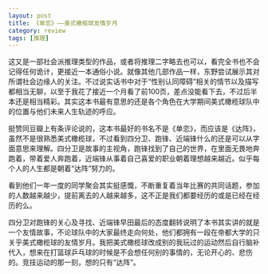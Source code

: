 ```yaml
---
layout: post
title: 《单恋》——美式橄榄球友情岁月
category: review
tags: [推理]
---
```


这又是一部社会派推理类型的作品，或者将推理二字略去也可以，看完全书也不会记得任何诡计，更接近一本通俗小说。就像其他几部作品一样，东野尝试展示其对所谓社会边缘人的关注。不过说实话书中对于“性别认同障碍”相关的情节以及描写都相当无聊，以至于我花了接近一个月看了前100页，差点没能看下去，不过后半本还是相当精彩。其实这本书最有意思的还是各个角色在大学期间美式橄榄球队中的位置与他们未来人生轨迹的呼应。

<!--break-->

挺赞同豆瓣上有条评论说的，这本书最好的书名不是《单恋》，而应该是《达阵》，虽然不是很熟悉美式橄榄球，不过看到四分卫、跑锋、近端锋什么的还是可以从字面意思来理解。四分卫是故事的主视角，跑锋找到了自己的世界，在里面无畏地奔跑着，带着爱人奔跑着，近端锋从事着自己喜爱的职业朝着理想越来越近。似乎每个人的人生都是朝着“达阵”努力的。

看到他们一年一度的同学聚会其实挺感慨，不断重复着当年比赛的共同话题，参加的人数越来越少，提前离去的人越来越多，这不正是我们都要经历的或是已经在经历的么。

四分卫对跑锋的关心及寻找、近端锋早田最后的态度翻转说明了本书其实讲的就是一个友情故事，不论球队中的大家最终走向何处，他们都拥有一段在帝都大学的只关乎美式橄榄球的友情岁月。我把美式橄榄球改成别的我玩过的运动然后自行脑补代入，想来在打篮球乒乓球的时候是不会想任何别的事情的，无论开心的、悲伤的。竞技运动的那一刻，想的只有“达阵”。